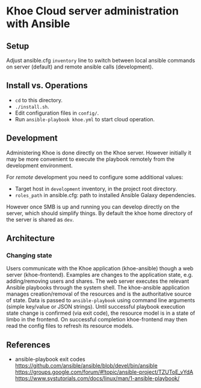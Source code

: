 Khoe Cloud server administration with Ansible
===


## Setup

Adjust ansible.cfg `inventory` line to switch between local ansible commands on server (default) and remote ansible calls (development).


## Install vs. Operations

* `cd` to this directory.
* `./install.sh`.
* Edit configuration files in `config/`.
* Run `ansible-playbook khoe.yml` to start cloud operation.



## Development

Administering Khoe is done directly on the Khoe server. However initially it may be more convenient to execute the playbook remotely from the development environment.

For *remote* development you need to configure some additional values:

* Target host in `development` inventory, in the project root directory.
* `roles_path` in ansible.cfg: path to installed Ansible Galaxy dependencies.

However once SMB is up and running you can develop directly on the server, which should simplify things. By default the khoe home directory of the server is shared as `dev`.


## Architecture

### Changing state

Users communicate with the Khoe application (khoe-ansible) though a web server (khoe-frontend). Examples are changes to the application state, e.g. adding/removing users and shares. The web server executes the relevant Ansible playbooks through the system shell. The khoe-ansible application manages creation/removal of the resources and is the authoritative source of state. Data is passed to `ansible-playbook` using command line arguments (simple key/value or JSON strings). Until successful playbook execution state change is confirmed (via exit code), the resource model is in a state of limbo in the frontend. On successful completion khoe-frontend may then read the config files to refresh its resource models.

## References

* ansible-playbook exit codes
  https://github.com/ansible/ansible/blob/devel/bin/ansible
  https://groups.google.com/forum/#!topic/ansible-project/TZUToE_vYdA
  https://www.systutorials.com/docs/linux/man/1-ansible-playbook/
